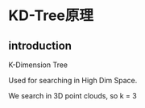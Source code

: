 # KD-Tree原理

## introduction

K-Dimension Tree

Used for searching in High Dim Space.

We search in 3D point clouds, so k = 3


